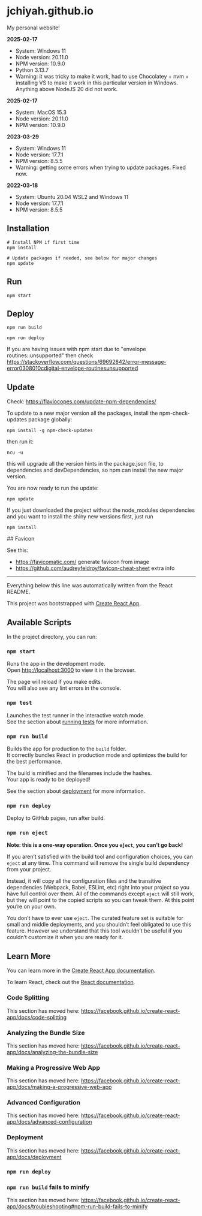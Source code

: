# jchiyah.github.io

My personal website!

__2025-02-17__
- System: Windows 11
- Node version: 20.11.0
- NPM version: 10.9.0
- Python 3.13.7
- Warning: it was tricky to make it work, had to use Chocolatey + nvm + installing VS to make it work in this particular version in Windows. Anything above NodeJS 20 did not work.


__2025-02-17__
- System: MacOS 15.3
- Node version: 20.11.0
- NPM version: 10.9.0


__2023-03-29__
- System: Windows 11
- Node version: 17.7.1
- NPM version: 8.5.5
- Warning: getting some errors when trying to update packages. Fixed now.


__2022-03-18__
- System: Ubuntu 20.04 WSL2 and Windows 11
- Node version: 17.7.1
- NPM version: 8.5.5


## Installation

```shell script
# Install NPM if first time
npm install

# Update packages if needed, see below for major changes
npm update
```

## Run

```shell script
npm start
```

## Deploy

```shell script
npm run build

npm run deploy
```

If you are having issues with npm start due to "envelope routines::unsupported" then check https://stackoverflow.com/questions/69692842/error-message-error0308010cdigital-envelope-routinesunsupported


## Update

Check: https://flaviocopes.com/update-npm-dependencies/

To update to a new major version all the packages, install the npm-check-updates package globally:

`npm install -g npm-check-updates`

then run it:

`ncu -u`

this will upgrade all the version hints in the package.json file, to dependencies and devDependencies, so npm can install the new major version.

You are now ready to run the update:

`npm update`

If you just downloaded the project without the node_modules dependencies and you want to install the shiny new versions first, just run

`npm install`



## Favicon

See this: 

- https://favicomatic.com/ generate favicon from image
- https://github.com/audreyfeldroy/favicon-cheat-sheet extra info


---------------------------

Everything below this line was automatically written from the React README.

This project was bootstrapped with [Create React App](https://github.com/facebook/create-react-app).

## Available Scripts

In the project directory, you can run:

### `npm start`

Runs the app in the development mode.<br>
Open [http://localhost:3000](http://localhost:3000) to view it in the browser.

The page will reload if you make edits.<br>
You will also see any lint errors in the console.

### `npm test`

Launches the test runner in the interactive watch mode.<br>
See the section about [running tests](https://facebook.github.io/create-react-app/docs/running-tests) for more information.

### `npm run build`

Builds the app for production to the `build` folder.<br>
It correctly bundles React in production mode and optimizes the build for the best performance.

The build is minified and the filenames include the hashes.<br>
Your app is ready to be deployed!

See the section about [deployment](https://facebook.github.io/create-react-app/docs/deployment) for more information.

### `npm run deploy`

Deploy to GitHub pages, run after build.

### `npm run eject`

**Note: this is a one-way operation. Once you `eject`, you can’t go back!**

If you aren’t satisfied with the build tool and configuration choices, you can `eject` at any time. This command will remove the single build dependency from your project.

Instead, it will copy all the configuration files and the transitive dependencies (Webpack, Babel, ESLint, etc) right into your project so you have full control over them. All of the commands except `eject` will still work, but they will point to the copied scripts so you can tweak them. At this point you’re on your own.

You don’t have to ever use `eject`. The curated feature set is suitable for small and middle deployments, and you shouldn’t feel obligated to use this feature. However we understand that this tool wouldn’t be useful if you couldn’t customize it when you are ready for it.

## Learn More

You can learn more in the [Create React App documentation](https://facebook.github.io/create-react-app/docs/getting-started).

To learn React, check out the [React documentation](https://reactjs.org/).

### Code Splitting

This section has moved here: https://facebook.github.io/create-react-app/docs/code-splitting

### Analyzing the Bundle Size

This section has moved here: https://facebook.github.io/create-react-app/docs/analyzing-the-bundle-size

### Making a Progressive Web App

This section has moved here: https://facebook.github.io/create-react-app/docs/making-a-progressive-web-app

### Advanced Configuration

This section has moved here: https://facebook.github.io/create-react-app/docs/advanced-configuration

### Deployment

This section has moved here: https://facebook.github.io/create-react-app/docs/deployment

### `npm run deploy`

### `npm run build` fails to minify

This section has moved here: https://facebook.github.io/create-react-app/docs/troubleshooting#npm-run-build-fails-to-minify
